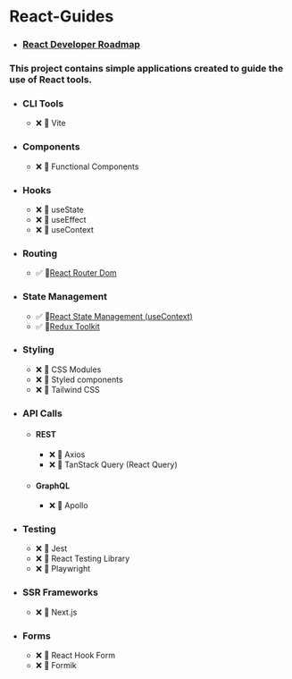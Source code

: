 # React-Guides

- ### [React Developer Roadmap](https://github.com/haydogdu1990/React-Guides/tree/main/React%20Developer%20Roadmap)

### This project contains simple applications created to guide the use of React tools.

- ### CLI Tools
     - ❌ 🌟 Vite 

- ### Components
    - ❌ 🌟 Functional Components

- ### Hooks
    - ❌ 🌟 useState
    - ❌ 🌟 useEffect
    - ❌ 🌟 useContext    
    
- ### Routing
    - ✅ 🌟[React Router Dom](https://github.com/haydogdu1990/React-Guides/tree/main/React%20Router%20Dom)

+ ### State Management
    - ✅ 🌟[React State Management (useContext)](https://github.com/haydogdu1990/React-Guides/tree/main/React%20State%20Management%20(useContext))
    - ✅ 🌟[Redux Toolkit](https://github.com/haydogdu1990/React-Guides/tree/main/Redux%20Toolkit)
    
- ### Styling
    - ❌ 🌟 CSS Modules
    - ❌ 🌟 Styled components
    - ❌ 🌟 Tailwind CSS

- ### API Calls
    + #### REST
        - ❌ 🌟 Axios 
        - ❌ 🌟 TanStack Query (React Query)
    + #### GraphQL
        - ❌ 🌟 Apollo

- ### Testing
    - ❌ 🌟 Jest
    - ❌ 🌟 React Testing Library
    - ❌ 🌟 Playwright

- ### SSR Frameworks
    - ❌ 🌟 Next.js

- ### Forms
    - ❌ 🌟 React Hook Form
    - ❌ 🌟 Formik









